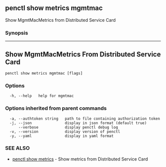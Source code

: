 ## penctl show metrics mgmtmac

Show MgmtMacMetrics from Distributed Service Card

### Synopsis



---------------------------------
 Show MgmtMacMetrics From Distributed Service Card 
---------------------------------


```
penctl show metrics mgmtmac [flags]
```

### Options

```
  -h, --help   help for mgmtmac
```

### Options inherited from parent commands

```
  -a, --authtoken string   path to file containing authorization token
  -j, --json               display in json format (default true)
      --verbose            display penctl debug log
  -v, --version            display version of penctl
  -y, --yaml               display in yaml format
```

### SEE ALSO
* [penctl show metrics](penctl_show_metrics.md)	 - Show metrics from Distributed Service Card

